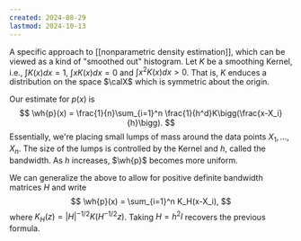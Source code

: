 ```yaml
---
created: 2024-08-29
lastmod: 2024-10-13
---
```


A specific approach to [[nonparametric density estimation]], which can be viewed as a kind of "smoothed out" histogram. Let $K$ be a smoothing Kernel, i.e., $\int K(x)dx=1$, $\int x K(x)dx=0$ and $\int x^2 K(x)dx>0$. That is, $K$ enduces a distribution on the space $\calX$ which is symmetric about the origin.  

Our estimate for $p(x)$ is 
$$
\wh{p}(x) = \frac{1}{n}\sum_{i=1}^n \frac{1}{h^d}K\bigg(\frac{x-X_i}{h}\bigg).
$$
Essentially, we're placing small lumps of mass around the data points $X_1,\dots,X_n$. The size of the lumps is controlled by the Kernel and $h$, called the bandwidth. As $h$ increases, $\wh{p}$  becomes more uniform. 

We can generalize the above to allow for positive definite bandwidth matrices $H$ and write 
$$
\wh{p}(x) = \sum_{i=1}^n K_H(x-X_i),
$$
where $K_H(z) = |H|^{-1/2}K(H^{-1/2}z)$.  Taking $H=h^2I$ recovers the previous formula. 
